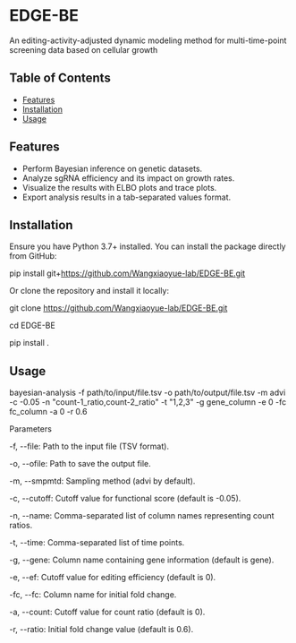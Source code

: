 # EDGE-BE
An editing-activity-adjusted dynamic modeling method for multi-time-point screening data based on cellular growth

## Table of Contents

- [Features](#features)
- [Installation](#installation)
- [Usage](#usage)

## Features

- Perform Bayesian inference on genetic datasets.
- Analyze sgRNA efficiency and its impact on growth rates.
- Visualize the results with ELBO plots and trace plots.
- Export analysis results in a tab-separated values format.

## Installation

Ensure you have Python 3.7+ installed. You can install the package directly from GitHub:

pip install git+https://github.com/Wangxiaoyue-lab/EDGE-BE.git

Or clone the repository and install it locally:

git clone https://github.com/Wangxiaoyue-lab/EDGE-BE.git

cd EDGE-BE

pip install .

## Usage

bayesian-analysis -f path/to/input/file.tsv -o path/to/output/file.tsv -m advi -c -0.05 -n "count-1_ratio,count-2_ratio" -t "1,2,3" -g gene_column -e 0 -fc fc_column -a 0 -r 0.6

Parameters

-f, --file: Path to the input file (TSV format).

-o, --ofile: Path to save the output file.

-m, --smpmtd: Sampling method (advi by default).

-c, --cutoff: Cutoff value for functional score (default is -0.05).

-n, --name: Comma-separated list of column names representing count ratios.

-t, --time: Comma-separated list of time points.

-g, --gene: Column name containing gene information (default is gene).

-e, --ef: Cutoff value for editing efficiency (default is 0).

-fc, --fc: Column name for initial fold change.

-a, --count: Cutoff value for count ratio (default is 0).

-r, --ratio: Initial fold change value (default is 0.6).
